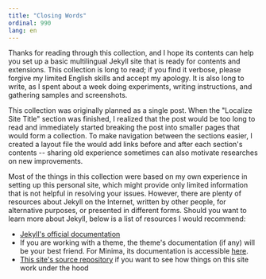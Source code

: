 ```yaml
---
title: "Closing Words"
ordinal: 990
lang: en
---
```


Thanks for reading through this collection, and I hope its contents can help
you set up a basic multilingual Jekyll site that is ready for contents and
extensions. This collection is long to read; if you find it verbose, please
forgive my limited English skills and accept my apology. It is also long to
write, as I spent about a week doing experiments, writing instructions, and
gathering samples and screenshots.

This collection was originally planned as a single post. When the "Localize
Site Title" section was finished, I realized that the post would be too long to
read and immediately started breaking the post into smaller pages that would
form a collection. To make navigation between the sections easier, I created a
layout file the would add links before and after each section's contents --
sharing old experience sometimes can also motivate researches on new
improvements.

Most of the things in this collection were based on my own experience in
setting up this personal site, which might provide only limited information
that is not helpful in resolving your issues. However, there are plenty of
resources about Jekyll on the Internet, written by other people, for
alternative purposes, or presented in different forms. Should you want to learn
more about Jekyll, below is a list of resources I would recommend:

- [Jekyll's official documentation](https://jekyllrb.com/docs/)
- If you are working with a theme, the theme's documentation (if any) will be
  your best friend. For Minima, its documentation is accessible
  [here](https://github.com/jekyll/minima/blob/master/README.md).
- [This site's source repository](https://github.com/Leo3418/leo3418.github.io)
  if you want to see how things on this site work under the hood
